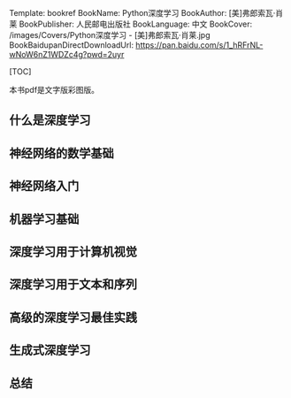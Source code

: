 Template: bookref
BookName: Python深度学习
BookAuthor: [美]弗郎索瓦·肖莱
BookPublisher: 人民邮电出版社
BookLanguage: 中文
BookCover: /images/Covers/Python深度学习 - [美]弗郎索瓦·肖莱.jpg
BookBaidupanDirectDownloadUrl: https://pan.baidu.com/s/1_hRFrNL-wNoW6nZ1WDZc4g?pwd=2uyr



[TOC]

本书pdf是文字版彩图版。


## 什么是深度学习

## 神经网络的数学基础

## 神经网络入门

## 机器学习基础

## 深度学习用于计算机视觉

## 深度学习用于文本和序列

## 高级的深度学习最佳实践

## 生成式深度学习

## 总结